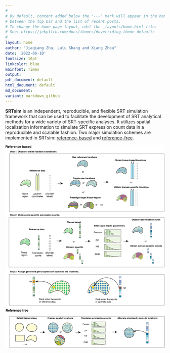 ```yaml
---
#
# By default, content added below the "---" mark will appear in the home page
# between the top bar and the list of recent posts.
# To change the home page layout, edit the _layouts/home.html file.
# See: https://jekyllrb.com/docs/themes/#overriding-theme-defaults
#
layout: home
author: "Jiaqiang Zhu, Lulu Shang and Xiang Zhou"
date: '2022-06-10'
fontsize: 10pt
linkcolor: blue
mainfont: Times
output:
pdf_document: default
html_document: default
md_document:
variant: markdown_github
---
```



**SRTsim** is an independent, reproducible, and flexible SRT simulation framework that can be used to facilitate the development of SRT analytical methods for a wide variety of SRT-specific analyses. It utilizes spatial localization information to simulate SRT expression count data in a reproducible and scalable fashion. Two major simulation schemes are implemented in SRTsim: [reference-based](https://xzhoulab.github.io/SRTsim/02_Reference_Based_Example/) and [reference-free](https://xzhoulab.github.io/SRTsim/03_Reference_Free_Example/). 

![SRTsim\_pipeline](Figure1_long_noblock_update.png)
